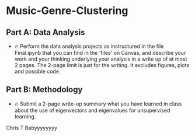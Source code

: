 # Music-Genre-Clustering

## Part A: Data Analysis

 - :fire: Perform the data analysis projects as instructured in the file Final.ipynb that you can find in the 'files' on Canvas, and describe your work and your thinking underlying your analysis in a write up of at most 2 pages. The 2-page limit is just for the writing. It excludes figures, plots and possible code.
 
## Part B: Methodology

-  :fire: Submit a 2-page write-up summary what you have learned in class about the use of eigenvectors and eigenvalues for unsupervised learning.

Chris T Babyyyyyyyy

